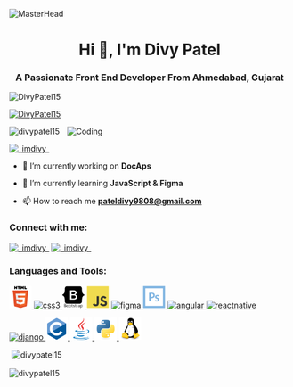 ![MasterHead](https://t4.ftcdn.net/jpg/03/21/26/67/360_F_321266796_FXngwAwVQsbJ2XkhOyqP0UF5dT3H84ZD.jpg)

<h1 align="center">Hi 👋, I'm Divy Patel</h1>
<h3 align="center">A Passionate Front End Developer From Ahmedabad, Gujarat</h3>
<p align="left"> <img src="https://komarev.com/ghpvc/?username=DivyPatel15&label=Profile%20views&color=0e75b6&style=flat" alt="DivyPatel15" /> </p>

<p align="left"> <a href="https://github.com/ryo-ma/github-profile-trophy"><img src="https://github-profile-trophy.vercel.app/?username=DivyPatel15" alt="DivyPatel15" /></a> </p>
<img align="right" alt="Coding" width="400" src="https://camo.githubusercontent.com/c1dcb74cc1c1835b1d716f5051499a2814c683c806b15f04b0eba492863703e9/68747470733a2f2f63646e2e6472696262626c652e636f6d2f75736572732f3733303730332f73637265656e73686f74732f363538313234332f6176656e746f2e676966">

<p align="left"> <img src="https://komarev.com/ghpvc/?username=divypatel15&label=Profile%20views&color=0e75b6&style=flat" alt="divypatel15" /> </p>

<p align="left"> <a href="https://twitter.com/_imdivy_" target="blank"><img src="https://img.shields.io/twitter/follow/_imdivy_?logo=twitter&style=for-the-badge" alt="_imdivy_" /></a> </p>

- 🔭 I’m currently working on **DocAps**

- 🌱 I’m currently learning **JavaScript & Figma**

- 📫 How to reach me **pateldivy9808@gmail.com**

<h3 align="left">Connect with me:</h3>
<p align="left">
<a href="https://twitter.com/_imdivy_" target="blank"><img align="center" src="https://upload.wikimedia.org/wikipedia/commons/thumb/6/6f/Logo_of_Twitter.svg/220px-Logo_of_Twitter.svg.png" alt="_imdivy_" height="30" width="40" /></a>
<a href="https://instagram.com/_imdivy_" target="blank"><img align="center" src="https://upload.wikimedia.org/wikipedia/commons/thumb/9/95/Instagram_logo_2022.svg/640px-Instagram_logo_2022.svg.png" alt="_imdivy_" height="30" width="40" /></a>
</p>

<h3 align="left">Languages and Tools:</h3>
<p align="left">
  <a href="https://www.w3.org/html/" target="_blank" rel="noreferrer"> <img src="https://raw.githubusercontent.com/devicons/devicon/master/icons/html5/html5-original-wordmark.svg" alt="html5" width="40" height="40"/> </a> 
   <a href="https://www.w3schools.com/css/" target="_blank" rel="noreferrer"> <img src="https://raw.githubusercontent.com/devicons/devicon/master/icons/css3/css3-original-   wordmark.svg" alt="css3" width="40" height="40"/> </a> 
  <a href="https://getbootstrap.com" target="_blank" rel="noreferrer"> <img src="https://raw.githubusercontent.com/devicons/devicon/master/icons/bootstrap/bootstrap-plain-wordmark.svg" alt="bootstrap" width="40" height="40"/> </a> 
  <a href="https://developer.mozilla.org/en-US/docs/Web/JavaScript" target="_blank" rel="noreferrer"> <img src="https://raw.githubusercontent.com/devicons/devicon/master/icons/javascript/javascript-original.svg" alt="javascript" width="40" height="40"/> </a>
   <a href="https://www.figma.com/" target="_blank" rel="noreferrer"> <img src="https://www.vectorlogo.zone/logos/figma/figma-icon.svg" alt="figma" width="40" height="40"/> </a> 
  <a href="https://www.photoshop.com/en" target="_blank" rel="noreferrer"> <img src="https://raw.githubusercontent.com/devicons/devicon/master/icons/photoshop/photoshop-line.svg" alt="photoshop" width="40" height="40"/> </a> 
   <a href="https://angular.io" target="_blank" rel="noreferrer"> <img src="https://angular.io/assets/images/logos/angular/angular.svg" alt="angular" width="40" height="40"/> </a> 
    <a href="https://reactnative.dev/" target="_blank" rel="noreferrer"> <img src="https://reactnative.dev/img/header_logo.svg" alt="reactnative" width="40" height="40"/> </a> </p>
  <a href="https://www.djangoproject.com/" target="_blank" rel="noreferrer"> <img src="https://cdn.worldvectorlogo.com/logos/django.svg" alt="django" width="40" height="40"/> </a> 
 <a href="https://www.cprogramming.com/" target="_blank" rel="noreferrer"> <img src="https://raw.githubusercontent.com/devicons/devicon/master/icons/c/c-original.svg" alt="c" width="40" height="40"/> </a> 
  <a href="https://www.java.com" target="_blank" rel="noreferrer"> <img src="https://raw.githubusercontent.com/devicons/devicon/master/icons/java/java-original.svg" alt="java" width="40" height="40"/> </a> 
  <a href="https://www.python.org" target="_blank" rel="noreferrer"> <img src="https://raw.githubusercontent.com/devicons/devicon/master/icons/python/python-original.svg" alt="python" width="40" height="40"/> </a> 
  <a href="https://www.linux.org/" target="_blank" rel="noreferrer"> <img src="https://raw.githubusercontent.com/devicons/devicon/master/icons/linux/linux-original.svg" alt="linux" width="40" height="40"/> </a> 




<p>&nbsp;<img align="center" src="https://github-readme-stats.vercel.app/api?username=divypatel15&show_icons=true&locale=en" alt="divypatel15" /></p>

<p><img align="center" src="https://github-readme-streak-stats.herokuapp.com/?user=divypatel15&" alt="divypatel15" /></p>
